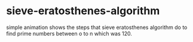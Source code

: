 # sieve-eratosthenes-algorithm
simple animation shows the steps that sieve eratosthenes algorithm do to find prime numbers between o to n which was 120.
